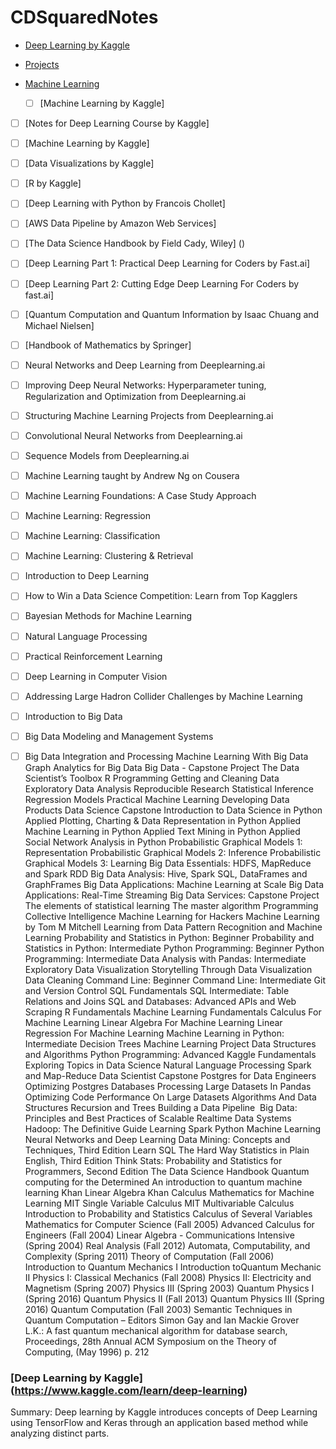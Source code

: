 # CDSquaredNotes

- [Deep Learning by Kaggle](#Deep-learning)
- [Projects](#Projects)

- [Machine Learning](#Courses-and-Books)
  - [ ] [Machine Learning by Kaggle]
- [ ] [Notes for Deep Learning Course by Kaggle]
- [ ] [Machine Learning by Kaggle]
- [ ] [Data Visualizations by Kaggle]
- [ ] [R by Kaggle]
- [ ] [Deep Learning with Python by Francois Chollet]
- [ ] [AWS Data Pipeline by Amazon Web Services]
- [ ] [The Data Science Handbook by Field Cady, Wiley] ()
- [ ] [Deep Learning Part 1: Practical Deep Learning for Coders by Fast.ai]
- [ ] [Deep Learning Part 2: Cutting Edge Deep Learning For Coders by fast.ai]
- [ ] [Quantum Computation and Quantum Information by Isaac Chuang and Michael Nielsen]
- [ ] [Handbook of Mathematics by Springer]
- [ ] Neural Networks and Deep Learning from Deeplearning.ai
- [ ] Improving Deep Neural Networks: Hyperparameter tuning, Regularization and Optimization from Deeplearning.ai
- [ ] Structuring Machine Learning Projects from Deeplearning.ai
- [ ] Convolutional Neural Networks from Deeplearning.ai
- [ ] Sequence Models from Deeplearning.ai
- [ ] Machine Learning taught by Andrew Ng on Cousera
- [ ] Machine Learning Foundations: A Case Study Approach 
- [ ] Machine Learning: Regression
- [ ] Machine Learning: Classification
- [ ] Machine Learning: Clustering & Retrieval
- [ ] Introduction to Deep Learning
- [ ] How to Win a Data Science Competition: Learn from Top Kagglers
- [ ] Bayesian Methods for Machine Learning
- [ ] Natural Language Processing
- [ ] Practical Reinforcement Learning
- [ ] Deep Learning in Computer Vision
- [ ] Addressing Large Hadron Collider Challenges by Machine Learning
- [ ] Introduction to Big Data
- [ ] Big Data Modeling and Management Systems
- [ ] Big Data Integration and Processing
Machine Learning With Big Data
Graph Analytics for Big Data
Big Data - Capstone Project
The Data Scientist’s Toolbox
R Programming
Getting and Cleaning Data
Exploratory Data Analysis
Reproducible Research
Statistical Inference
Regression Models
Practical Machine Learning
Developing Data Products
Data Science Capstone
Introduction to Data Science in Python
Applied Plotting, Charting & Data Representation in Python
Applied Machine Learning in Python
Applied Text Mining in Python
Applied Social Network Analysis in Python
Probabilistic Graphical Models 1: Representation
Probabilistic Graphical Models 2: Inference
Probabilistic Graphical Models 3: Learning
Big Data Essentials: HDFS, MapReduce and Spark RDD
Big Data Analysis: Hive, Spark SQL, DataFrames and GraphFrames
Big Data Applications: Machine Learning at Scale
Big Data Applications: Real-Time Streaming
Big Data Services: Capstone Project
The elements of statistical learning
The master algorithm
Programming Collective Intelligence
Machine Learning for Hackers
Machine Learning by Tom M Mitchell
Learning from Data
Pattern Recognition and Machine Learning
Probability and Statistics in Python: Beginner
Probability and Statistics in Python: Intermediate
Python Programming: Beginner
Python Programming: Intermediate
Data Analysis with Pandas: Intermediate
Exploratory Data Visualization
Storytelling Through Data Visualization
Data Cleaning
Command Line: Beginner
Command Line: Intermediate
Git and Version Control
SQL Fundamentals
SQL Intermediate: Table Relations and Joins
SQL and Databases: Advanced
APIs and Web Scraping
R Fundamentals
Machine Learning Fundamentals
Calculus For Machine Learning
Linear Algebra For Machine Learning
Linear Regression For Machine Learning
Machine Learning in Python: Intermediate
Decision Trees
Machine Learning Project
Data Structures and Algorithms
Python Programming: Advanced
Kaggle Fundamentals
Exploring Topics in Data Science
Natural Language Processing
Spark and Map-Reduce
Data Scientist Capstone
Postgres for Data Engineers
Optimizing Postgres Databases
Processing Large Datasets In Pandas
Optimizing Code Performance On Large Datasets
Algorithms And Data Structures
Recursion and Trees
Building a Data Pipeline
 Big Data: Principles and Best Practices of Scalable Realtime Data Systems
Hadoop: The Definitive Guide
Learning Spark
Python Machine Learning
Neural Networks and Deep Learning
Data Mining: Concepts and Techniques, Third Edition
Learn SQL The Hard Way
Statistics in Plain English, Third Edition
Think Stats: Probability and Statistics for Programmers, Second Edition
The Data Science Handbook
Quantum computing for the Determined
An introduction to quantum machine learning
Khan Linear Algebra
Khan Calculus
Mathematics for Machine Learning MIT
Single Variable Calculus MIT
Multivariable Calculus
Introduction to Probability and Statistics
Calculus of Several Variables
Mathematics for Computer Science (Fall 2005)
Advanced Calculus for Engineers (Fall 2004)
Linear Algebra - Communications Intensive (Spring 2004)
Real Analysis (Fall 2012)
Automata, Computability, and Complexity (Spring 2011)
Theory of Computation (Fall 2006)
Introduction to Quantum Mechanics I
Introduction toQuantum Mechanic II
Physics I: Classical Mechanics (Fall 2008)
Physics II: Electricity and Magnetism (Spring 2007)
Physics III (Spring 2003)
Quantum Physics I (Spring 2016)
Quantum Physics II (Fall 2013)
Quantum Physics III (Spring 2016)
Quantum Computation (Fall 2003)
Semantic Techniques in Quantum Computation – Editors Simon Gay and Ian Mackie
Grover L.K.: A fast quantum mechanical algorithm for database search, Proceedings, 28th Annual ACM Symposium on the Theory of Computing, (May 1996) p. 212




<a name="Courses-and-Books"></a>
<a name="Projects"></a>
<a name="Deep-learning"></a>
### [Deep Learning by Kaggle] (https://www.kaggle.com/learn/deep-learning)
Summary: Deep learning by Kaggle introduces concepts of Deep Learning using TensorFlow and Keras through an application based method while analyzing distinct parts.
